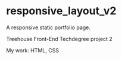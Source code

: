 # responsive_layout_v2

A responsive static portfolio page.

Treehouse Front-End Techdegree project 2

My work: HTML, CSS
